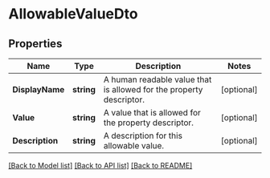 # AllowableValueDto

## Properties

Name | Type | Description | Notes
------------ | ------------- | ------------- | -------------
**DisplayName** | **string** | A human readable value that is allowed for the property descriptor. | [optional] 
**Value** | **string** | A value that is allowed for the property descriptor. | [optional] 
**Description** | **string** | A description for this allowable value. | [optional] 

[[Back to Model list]](../README.md#documentation-for-models) [[Back to API list]](../README.md#documentation-for-api-endpoints) [[Back to README]](../README.md)


